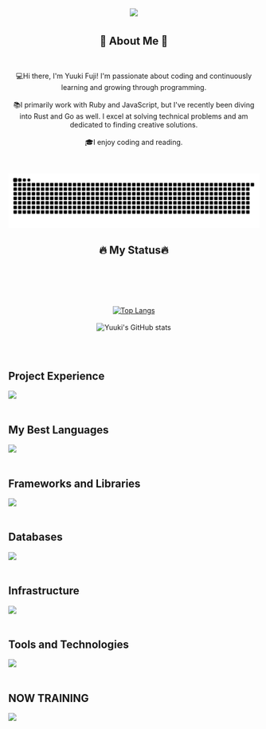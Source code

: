 <h1 align="center">
  <a href="https://git.io/typing-svg">
    <img src="https://readme-typing-svg.herokuapp.com/?lines=Hello,+There!+👋;Nice+to+meet+you!&center=true&size=30">
  </a>
</h1>

<h2 align="center">🍰 About Me 🍰</h2>
<br />
<p align="center">
💻Hi there, I'm Yuuki Fuji! I'm passionate about coding and continuously learning and growing through programming.
<br /><br />
📚I primarily work with Ruby and JavaScript, but I've recently been diving into Rust and Go as well. I excel at solving technical problems and am dedicated to finding creative solutions.
<br /><br />
  🎓I enjoy coding and reading.
</p>

<br /><br />
![](https://raw.githubusercontent.com/yuuki-fuji/yuuki-fuji/output/github-contribution-grid-snake.svg)
<h2 align="center">🔥 My Status🔥</h2>
  <br /><br />
  <div align=center>
  
   <br /><br />
  [![Top Langs](https://github-readme-stats.vercel.app/api/top-langs/?username=yuuki-fuji&layout=compact&theme=onedark)](https://github.com/anuraghazra/github-readme-stats)
  <br /><br />
  ![Yuuki's GitHub stats](https://github-readme-stats.vercel.app/api?username=yuuki-fuji&show_icons=true&theme=onedark)

  </div>
  <br /><br />

## Project Experience
<img src="https://skillicons.dev/icons?i=ruby,js,typescript,cs,php,next,react,laravel,vue,nodejs" /> <br /><br />

## My Best Languages
<img src="https://skillicons.dev/icons?i=ruby,rust,tailwind" /> <br /><br />

## Frameworks and Libraries
<img src="https://skillicons.dev/icons?i=rails,laravel,cake" /> <br /><br />

## Databases
<img src="https://skillicons.dev/icons?i=mongodb,sqlite,mysql,postgres" /> <br /><br />

## Infrastructure
<img src="https://skillicons.dev/icons?i=aws,nginx,linux,ubuntu,arch" /> <br /><br />

## Tools and Technologies
<img src="https://skillicons.dev/icons?i=docker,github,vscode,postman" /> <br /><br />

## NOW TRAINING
<img src="https://skillicons.dev/icons?i=rust,go,bun,deno,python" /> <br /><br />
